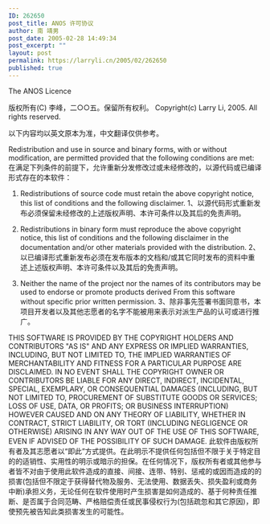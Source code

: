 ```yaml
---
ID: 262650
post_title: ANOS 许可协议
author: 南 靖男
post_date: 2005-02-28 14:49:34
post_excerpt: ""
layout: post
permalink: https://larryli.cn/2005/02/262650
published: true
---
```

The ANOS Licence

版权所有(C) 李峰，二○○五。保留所有权利。
Copyright(c) Larry Li, 2005. All rights reserved.

以下内容均以英文原本为准，中文翻译仅供参考。

Redistribution and use in source and binary forms, with or without modification, are permitted provided that the following conditions are met:
在满足下列条件的前提下，允许重新分发修改过或未经修改的，以源代码或已编译形式存在的本软件：

1. Redistributions of source code must retain the above copyright notice, this list of conditions and the following disclaimer.
1、以源代码形式重新发布必须保留未经修改的上述版权声明、本许可条件以及其后的免责声明。

2. Redistributions in binary form must reproduce the above copyright notice, this list of conditions and the following disclaimer in the documentation and/or other materials provided with the distribution.
2、以已编译形式重新发布必须在发布版本的文档和/或其它同时发布的资料中重述上述版权声明、本许可条件以及其后的免责声明。

3. Neither the name of the project nor the names of its contributors may be used to endorse or promote products derived From&nbsp;this software without specific prior written permission.
3、除非事先签署书面同意书，本项目开发者以及其他志愿者的名字不能被用来表示对派生产品的认可或进行推广。

THIS SOFTWARE IS PROVIDED BY THE COPYRIGHT HOLDERS AND CONTRIBUTORS "AS IS" AND ANY EXPRESS OR IMPLIED WARRANTIES, INCLUDING, BUT NOT LIMITED TO, THE IMPLIED WARRANTIES OF MERCHANTABILITY AND FITNESS FOR A PARTICULAR PURPOSE ARE DISCLAIMED. IN NO EVENT SHALL THE COPYRIGHT OWNER OR CONTRIBUTORS BE LIABLE FOR ANY DIRECT, INDIRECT, INCIDENTAL, SPECIAL, EXEMPLARY, OR CONSEQUENTIAL DAMAGES (INCLUDING, BUT NOT LIMITED TO, PROCUREMENT OF SUBSTITUTE GOODS OR SERVICES; LOSS OF USE, DATA, OR PROFITS; OR BUSINESS INTERRUPTION) HOWEVER CAUSED AND ON ANY THEORY OF LIABILITY, WHETHER IN CONTRACT, STRICT LIABILITY, OR TORT (INCLUDING NEGLIGENCE OR OTHERWISE) ARISING IN ANY WAY OUT OF THE USE OF THIS SOFTWARE, EVEN IF ADVISED OF THE POSSIBILITY OF SUCH DAMAGE.
此软件由版权所有者及其志愿者以“即此”方式提供。在此明示不提供任何包括但不限于关于特定目的的适销性、实用性的明示或暗示的担保。在任何情况下，版权所有者或其他参与者皆不对由于使用此软件造成的直接、间接、连带、特别、惩戒的或因而造成的的损害(包括但不限定于获得替代物及服务、无法使用、数据丢失、损失盈利或商务中断)承担义务，无论任何在软件使用时产生损害是如何造成的、基于何种责任推断、是否属于合同范畴、严格赔偿责任或民事侵权行为(包括疏忽和其它原因)，即使预先被告知此类损害发生的可能性。